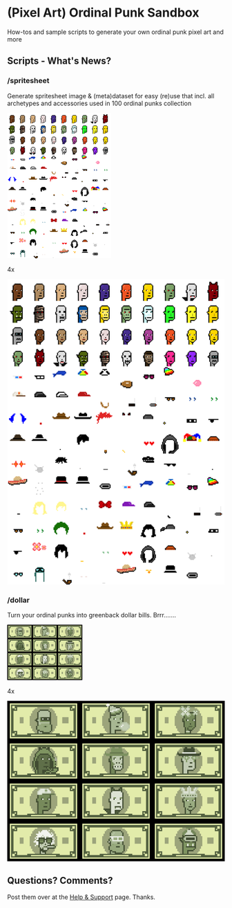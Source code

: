 # (Pixel Art) Ordinal Punk Sandbox


How-tos and sample scripts to generate your own ordinal punk pixel art and more



## Scripts - What's News?

### /spritesheet

Generate spritesheet image & (meta)dataset for easy (re)use
that incl. all archetypes and accessories
used in 100 ordinal punks collection

![](spritesheet/i/spritesheet.png)

4x

![](spritesheet/i/spritesheet@4x.png)



### /dollar

Turn your ordinal punks into greenback dollar bills. Brrr.......

![](dollar/i/dollars.png)

4x

![](dollar/i/dollars@4x.png)





## Questions? Comments?

Post them over at the [Help & Support](https://github.com/geraldb/help) page. Thanks.



